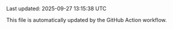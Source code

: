 Last updated: 2025-09-27 13:15:38 UTC

This file is automatically updated by the GitHub Action workflow.
